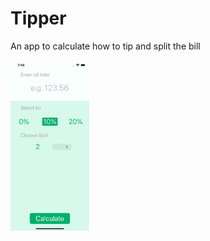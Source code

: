# Tipper

An app to calculate how to tip and split the bill

<img src="screenshot.png" width="25%" height="25%" />
